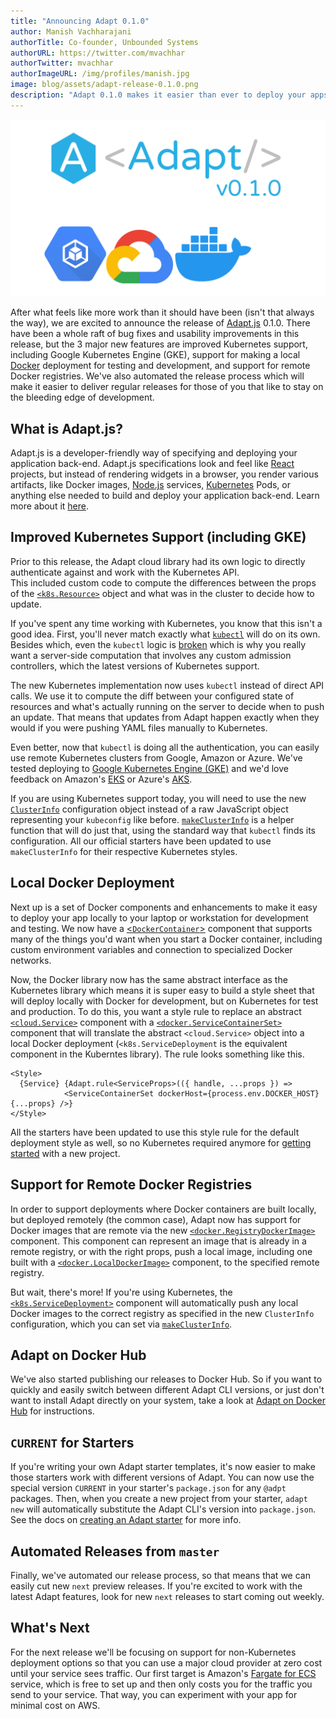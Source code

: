 ```yaml
---
title: "Announcing Adapt 0.1.0"
author: Manish Vachharajani
authorTitle: Co-founder, Unbounded Systems
authorURL: https://twitter.com/mvachhar 
authorTwitter: mvachhar 
authorImageURL: /img/profiles/manish.jpg
image: blog/assets/adapt-release-0.1.0.png
description: "Adapt 0.1.0 makes it easier than ever to deploy your apps, now with Google Kubernetes Engine (GKE) and local Docker host deployments, plus auto-push to Docker registries."
---
```


![Adapt 0.1.0, GKE and Docker](assets/adapt-release-0.1.0.png)

After what feels like more work than it should have been (isn't that always the way), we are excited to announce the release of [Adapt.js](https://adaptjs.org) 0.1.0.  There have been a whole raft of bug fixes and usability improvements in this release, but the 3 major new features are improved Kubernetes support, including Google Kubernetes Engine (GKE), support for making a local [Docker](https://docker.com) deployment for testing and development, and support for remote Docker registries.  We've also automated the release process which will make it easier to deliver regular releases for those of you that like to stay on the bleeding edge of development.

<!--truncate-->

## What is Adapt.js?

Adapt.js is a developer-friendly way of specifying and deploying your application back-end.  Adapt.js specifications look and feel like [React](https://reactjs.org) projects, but instead of rendering widgets in a browser, you render various artifacts, like Docker images, [Node.js](https://nodejs.org) services, [Kubernetes](https://kubernetes.io) Pods, or anything else needed to build and deploy your application back-end.  Learn more about it [here](https://adaptjs.org).

## Improved Kubernetes Support (including GKE)

Prior to this release, the Adapt cloud library had its own logic to directly authenticate against and work with the Kubernetes API.  
This included custom code to compute the differences between the props of the [`<k8s.Resource>`](https://adaptjs.org/docs/api/cloud/cloud.k8s.resource) object and what was in the cluster to decide how to update.

If you've spent any time working with Kubernetes, you know that this isn't a good idea.  First, you'll never match exactly what [`kubectl`](https://kubernetes.io/docs/reference/kubectl/overview/) will do on its own.  Besides which, even the `kubectl` logic is [broken](https://kubernetes.io/blog/2019/01/14/apiserver-dry-run-and-kubectl-diff/) which is why you really want a server-side computation that involves any custom admission controllers, which the latest versions of Kubernetes support.

The new Kubernetes implementation now uses `kubectl` instead of direct API calls.
We use it to compute the diff between your configured state of resources and what's actually running on the server to decide when to push an update.  That means that updates from Adapt happen exactly when they would if you were pushing YAML files manually to Kubernetes.

Even better, now that `kubectl` is doing all the authentication, you can easily use remote Kubernetes clusters from Google, Amazon or Azure.  We've tested deploying to [Google Kubernetes Engine (GKE)](https://cloud.google.com/kubernetes-engine/) and we'd love feedback on Amazon's [EKS](https://aws.amazon.com/eks/) or Azure's [AKS](https://azure.microsoft.com/en-us/services/kubernetes-service/).

If you are using Kubernetes support today, you will need to use the new [`ClusterInfo`](https://adaptjs.org/docs/api/cloud/cloud.k8s.clusterinfo) configuration object instead of a raw JavaScript object representing your `kubeconfig` like before.  [`makeClusterInfo`](https://adaptjs.org/docs/api/cloud/cloud.k8s.makeclusterinfo) is a helper function that will do just that, using the standard way that `kubectl` finds its configuration.  All our official starters have been updated to use `makeClusterInfo` for their respective Kubernetes styles.

## Local Docker Deployment

Next up is a set of Docker components and enhancements to make it easy to deploy your app locally to your laptop or workstation for development and testing.
We now have a [<`DockerContainer`>](https://adaptjs.org/docs/api/cloud/cloud.docker.dockercontainer) component that supports many of the things you'd want when you start a Docker container, including custom environment variables and connection to specialized Docker networks.

Now, the Docker library now has the same abstract interface as the Kubernetes library which means it is super easy to build a style sheet that will deploy locally with Docker for development, but on Kubernetes for test and production.  To do this, you want a style rule to replace an abstract [`<cloud.Service>`](https://adaptjs.org/docs/api/cloud/cloud.service) component with a [`<docker.ServiceContainerSet>`](https://adaptjs.org/docs/api/cloud/cloud.docker.servicecontainerset) component that will translate the abstract `<cloud.Service>` object into a local Docker deployment (`<k8s.ServiceDeployment` is the equivalent component in the Kuberntes library). The rule looks something like this.

```tsx
<Style>
  {Service} {Adapt.rule<ServiceProps>(({ handle, ...props }) =>
            <ServiceContainerSet dockerHost={process.env.DOCKER_HOST} {...props} />}
</Style>
```

All the starters have been updated to use this style rule for the default deployment style as well, so no Kubernetes required anymore for [getting started](https://adaptjs.org/docs/getting_started/) with a new project.

## Support for Remote Docker Registries

In order to support deployments where Docker containers are built locally, but deployed remotely (the common case), Adapt now has support for Docker images that are remote via the new [`<docker.RegistryDockerImage>`](https://adaptjs.org/docs/api/cloud/cloud.docker.registrydockerimage) component.  This component can represent an image that is already in a remote registry, or with the right props, push a local image, including one built with a [`<docker.LocalDockerImage>`](https://adaptjs.org/docs/api/cloud/cloud.docker.localdockerimage) component, to the specified remote registry.

But wait, there's more!  If you're using Kubernetes, the [`<k8s.ServiceDeployment>`](https://adaptjs.org/docs/api/cloud/cloud.k8s.servicedeployment) component will automatically push any local Docker images to the correct registry as specified in the new `ClusterInfo` configuration, which you can set via [`makeClusterInfo`](https://adaptjs.org/docs/api/cloud/cloud.k8s.makeclusterinfo).

## Adapt on Docker Hub

We've also started publishing our releases to Docker Hub.
So if you want to quickly and easily switch between different Adapt CLI versions, or just don't want to install Adapt directly on your system, take a look at [Adapt on Docker Hub](https://hub.docker.com/r/adaptjs/adapt) for instructions.

## `CURRENT` for Starters

If you're writing your own Adapt starter templates, it's now easier to make those starters work with different versions of Adapt.
You can now use the special version `CURRENT` in your starter's `package.json` for any `@adpt` packages.
Then, when you create a new project from your starter, `adapt new` will automatically substitute the Adapt CLI's version into `package.json`.
See the docs on [creating an Adapt starter](https://adaptjs.org/docs/user/starters/creating-starter) for more info.

## Automated Releases from `master`

Finally, we've automated our release process, so that means that we can easily cut new `next` preview releases.
If you're excited to work with the latest Adapt features, look for new `next` releases to start coming out weekly.

## What's Next

For the next release we'll be focusing on support for non-Kubernetes deployment options so that you can use a major cloud provider at zero cost until your service sees traffic.
Our first target is Amazon's [Fargate for ECS](https://aws.amazon.com/fargate/) service, which is free to set up and then only costs you for the traffic you send to your service.
That way, you can experiment with your app for minimal cost on AWS.
